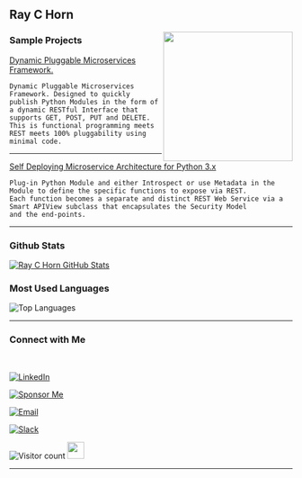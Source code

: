 ### <h2> Ray C Horn</h2>

<img align='right' src="https://media.giphy.com/media/M9gbBd9nbDrOTu1Mqx/giphy.gif" width="230">

<h3> Sample Projects </h3>

[Dynamic Pluggable Microservices Framework.](https://github.com/raychorn/microservices-framework)

```
Dynamic Pluggable Microservices Framework. Designed to quickly publish Python Modules in the form of a dynamic RESTful Interface that supports GET, POST, PUT and DELETE. This is functional programming meets REST meets 100% pluggability using minimal code.
```

<hr>

[Self Deploying Microservice Architecture for Python 3.x](https://gist.github.com/0bd8a79aab8c32b068a790b8cebe76df)

```
Plug-in Python Module and either Introspect or use Metadata in the Module to define the specific functions to expose via REST.
Each function becomes a separate and distinct REST Web Service via a Smart APIView subclass that encapsulates the Security Model 
and the end-points.
```

<hr>


<h3>Github Stats</h3>

[![Ray C Horn GitHub Stats](https://github-readme-stats.vercel.app/api?username=raychorn&show_icons=true)](https://github.com/raychorn)


<h3>Most Used Languages</h3>

![Top Languages](https://github-readme-stats.vercel.app/api/top-langs/?username=raychorn&show_icons=true)




<hr>



<h3> Connect with Me </h3>

<br>



<p align="center">

<a href="https://www.linkedin.com/in/raychorn/"><img alt="LinkedIn" src="https://img.shields.io/badge/LinkedIn-Ray%20C%20Horn-blue?style=flat-square&logo=linkedin"></a>

<a href="https://github.com/sponsors/raychorn"><img alt="Sponsor Me" src="https://img.shields.io/badge/Sponsor%20Me-Support%20my%20work!!!-blue?style=flat-square&logo=github"></a>

<a href="mailto:raychorn@gmail.com"><img alt="Email" src="https://img.shields.io/badge/Email-raychorn@gmail.com-blue?style=flat-square&logo=gmail"></a>

<a href="https://raychorn.slack.com"><img alt="Slack" src="https://img.shields.io/badge/Message%20Me-via%20Slack-blue?style=flat-square&logo=slack"></a>

</p>

![Visitor count](https://visitor-badge.laobi.icu/badge?page_id=raychorn.raychorn)   <img src="https://media.giphy.com/media/dxn6fRlTIShoeBr69N/giphy.gif" width="30">


<hr>



